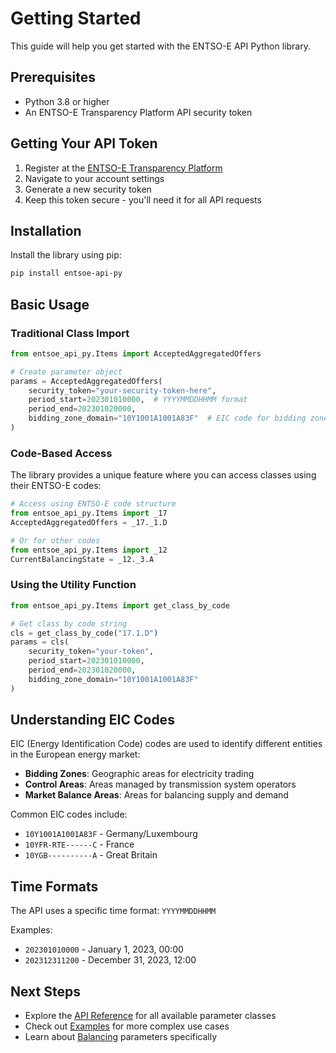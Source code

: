 # Getting Started

This guide will help you get started with the ENTSO-E API Python library.

## Prerequisites

- Python 3.8 or higher
- An ENTSO-E Transparency Platform API security token

## Getting Your API Token

1. Register at the [ENTSO-E Transparency Platform](https://transparency.entsoe.eu/)
2. Navigate to your account settings
3. Generate a new security token
4. Keep this token secure - you'll need it for all API requests

## Installation

Install the library using pip:

```bash
pip install entsoe-api-py
```

## Basic Usage

### Traditional Class Import

```python
from entsoe_api_py.Items import AcceptedAggregatedOffers

# Create parameter object
params = AcceptedAggregatedOffers(
    security_token="your-security-token-here",
    period_start=202301010000,  # YYYYMMDDHHMM format
    period_end=202301020000,
    bidding_zone_domain="10Y1001A1001A83F"  # EIC code for bidding zone
)
```

### Code-Based Access

The library provides a unique feature where you can access classes using their ENTSO-E codes:

```python
# Access using ENTSO-E code structure
from entsoe_api_py.Items import _17
AcceptedAggregatedOffers = _17._1.D

# Or for other codes
from entsoe_api_py.Items import _12
CurrentBalancingState = _12._3.A
```

### Using the Utility Function

```python
from entsoe_api_py.Items import get_class_by_code

# Get class by code string
cls = get_class_by_code("17.1.D")
params = cls(
    security_token="your-token",
    period_start=202301010000,
    period_end=202301020000,
    bidding_zone_domain="10Y1001A1001A83F"
)
```

## Understanding EIC Codes

EIC (Energy Identification Code) codes are used to identify different entities in the European energy market:

- **Bidding Zones**: Geographic areas for electricity trading
- **Control Areas**: Areas managed by transmission system operators
- **Market Balance Areas**: Areas for balancing supply and demand

Common EIC codes include:
- `10Y1001A1001A83F` - Germany/Luxembourg
- `10YFR-RTE------C` - France
- `10YGB----------A` - Great Britain

## Time Formats

The API uses a specific time format: `YYYYMMDDHHMM`

Examples:
- `202301010000` - January 1, 2023, 00:00
- `202312311200` - December 31, 2023, 12:00

## Next Steps

- Explore the [API Reference](items.md) for all available parameter classes
- Check out [Examples](examples.md) for more complex use cases
- Learn about [Balancing](balancing.md) parameters specifically
